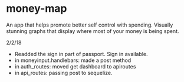 # money-map
An app that helps promote better self control with spending. Visually stunning graphs that display where most of your money is being spent. 


2/2/18
- Readded the sign in part of passport. Sign in available.
- in moneyinput.handlebars: made a post method
- in auth_routes: moved get dashboard to apiroutes
- in api_routes: passing post to sequelize. 